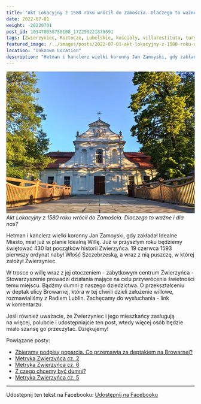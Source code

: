 ```yaml
---
title: "Akt Lokacyjny z 1580 roku wrócił do Zamościa. Dlaczego to ważne i dla nas?"
date: 2022-07-01
weight: -20220701
post_id: 103478058758108_172293221876591
tags: [Zwierzyniec, Roztocze, Lubelskie, kościoły, villarestituta, turystyka, dziedzictwo, Zamość, MiastoIdealne]
featured_image: /../images/posts/2022-07-01-akt-lokacyjny-z-1580-roku-wrocil-do-zamoscia-dlaczego.jpg
location: "Unknown Location"
description: "Hetman i kanclerz wielki koronny Jan Zamoyski, gdy zakładał Idealne Miasto, miał już w planie Idealną Willę. Już w przyszłym roku będziemy świętować 4..."
---
```


![Akt Lokacyjny z 1580 roku wrócił do Zamościa. Dlaczego to ważne i dla nas?](/images/posts/2022-07-01-akt-lokacyjny-z-1580-roku-wrocil-do-zamoscia-dlaczego.jpg)
*Akt Lokacyjny z 1580 roku wrócił do Zamościa. Dlaczego to ważne i dla nas?*

Hetman i kanclerz wielki koronny Jan Zamoyski, gdy zakładał Idealne Miasto, miał już w planie Idealną Willę.
Już w przyszłym roku będziemy świętować 430 lat początków historii Zwierzyńca. 19 czerwca 1593 pierwszy ordynat nabył Włość Szczebrzeską, a wraz z nią puszczę, w której założył Zwierzyniec.

W trosce o willę wraz z jej otoczeniem - zabytkowym centrum Zwierzyńca - Stowarzyszenie prowadzi działania mające na celu przywrócenia świetności temu miejscu. Bądźmy dumni z naszego dziedzictwa. O przekształceniu w deptak ulicy Browarnej, która w tej chwili dzieli założenie willowe, rozmawialiśmy z Radiem Lublin. Zachęcamy do wysłuchania - link w komentarzu.

Jeśli również uważacie, że Zwierzyniec i jego mieszkańcy zasługują na więcej, polubcie i udostępniajcie ten post, wtedy więcej osób będzie miało szansę go przeczytać. Dziękujemy!

Powiązane posty:
- [Zbieramy podpisy poparcia. Co przemawia za deptakiem na Browarnej?](/posts/Zbieramy-podpisy-poparcia-Co-przemawia-za-deptakiem)
- [Metryka Zwierzyńca cz. 2](/posts/Metryka-Zwierzynca-cz-2)
- [Metryka Zwierzyńca cz. 6](/posts/Metryka-Zwierzynca-cz-6)
- [Z czego chcemy być dumni?](/posts/Z-czego-chcemy-byc-dumni)
- [Metryka Zwierzyńca cz. 5](/posts/Metryka-Zwierzynca-cz-5)


---

Udostępnij ten tekst na Facebooku:
[Udostępnij na Facebooku](https://www.facebook.com/sharer/sharer.php?u=https://stowarzyszeniewachniewskiej.pl/posts/Dzis-Akt-Lokacyjny-z-1580-roku-wrocil-do-Zamoscia-Dlaczego)

<script type="application/ld+json">
{
  "@context": "https://schema.org",
  "@type": "BlogPosting",
  "headline": "Akt Lokacyjny z 1580 roku wrócił do Zamościa. Dlaczego to ważne i dla nas?",
  "datePublished": "2022-07-01",
  "dateModified": "2022-07-01",
  "author": {
    "@type": "Organization",
    "name": "Stowarzyszenie Wachniewskiej"
  },
  "publisher": {
    "@type": "Organization",
    "name": "Stowarzyszenie im. Aleksandry Wachniewskiej",
    "logo": {
      "@type": "ImageObject",
      "url": "https://stowarzyszeniewachniewskiej.pl/images/logo/logo.svg"
    }
  },
  "mainEntityOfPage": {
    "@type": "WebPage",
    "@id": "https://stowarzyszeniewachniewskiej.pl/posts/Dzis-Akt-Lokacyjny-z-1580-roku-wrocil-do-Zamoscia-Dlaczego"
  },
  "image": {
    "@type": "ImageObject",
    "url": "https://stowarzyszeniewachniewskiej.pl/images/posts/2022-07-01-akt-lokacyjny-z-1580-roku-wrocil-do-zamoscia-dlaczego.jpg"
  },
  "articleSection": "Dziedzictwo Kulturowe i Zabytki",
  "keywords": "Zwierzyniec, Roztocze, Lubelskie, kościoły, villarestituta, turystyka, dziedzictwo, Zamość, MiastoIdealne",
  "wordCount": 122,
  "articleBody": "Hetman i kanclerz wielki koronny Jan Zamoyski, gdy zakładał Idealne Miasto, miał już w planie Idealną Willę.\nJuż w przyszłym roku będziemy świętować 430 lat początków historii Zwierzyńca. 19 czerwca 1593 pierwszy ordynat nabył Włość Szczebrzeską, a wraz z nią puszczę, w której założył Zwierzyniec.\n\nW trosce o willę wraz z jej otoczeniem - zabytkowym centrum Zwierzyńca - Stowarzyszenie prowadzi działania mające na celu przywrócenia świetności temu miejscu. Bądźmy dumni z naszego dziedzictwa. O przekształceniu w deptak ulicy Browarnej, która w tej chwili dzieli założenie willowe, rozmawialiśmy z Radiem Lublin. Zachęcamy do wysłuchania - link w komentarzu.\n\nJeśli również uważacie, że Zwierzyniec i jego mieszkańcy zasługują na więcej, polubcie i udostępniajcie ten post, wtedy więcej osób będzie miało szansę go przeczytać. Dziękujemy!",
  "description": "Odkryj piękno Zwierzyńca i jego zabytki."
}
</script>
<script type="application/ld+json">
{
  "@context": "https://schema.org",
  "@type": "BreadcrumbList",
  "itemListElement": [
    {
      "@type": "ListItem",
      "position": 1,
      "name": "Home",
      "item": "https://stowarzyszeniewachniewskiej.pl"
    },
    {
      "@type": "ListItem",
      "position": 2,
      "name": "posts",
      "item": "https://stowarzyszeniewachniewskiej.pl/posts"
    },
    {
      "@type": "ListItem",
      "position": 3,
      "name": "Akt Lokacyjny z 1580 roku wrócił do Zamościa. Dlaczego to ważne i dla nas?",
      "item": "https://stowarzyszeniewachniewskiej.pl/posts/Dzis-Akt-Lokacyjny-z-1580-roku-wrocil-do-Zamoscia-Dlaczego"
    }
  ]
}
</script>
